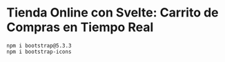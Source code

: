 # Tienda Online con Svelte: Carrito de Compras en Tiempo Real


```
npm i bootstrap@5.3.3
npm i bootstrap-icons
```